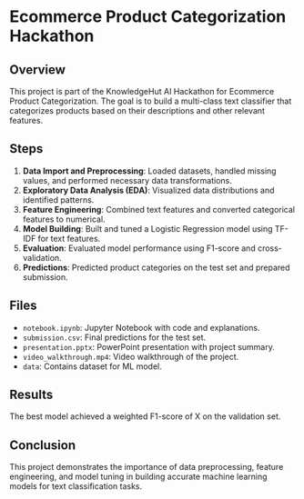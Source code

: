 # Ecommerce Product Categorization Hackathon

## Overview

This project is part of the KnowledgeHut AI Hackathon for Ecommerce Product Categorization. The goal is to build a multi-class text classifier that categorizes products based on their descriptions and other relevant features.

## Steps

1. **Data Import and Preprocessing**: Loaded datasets, handled missing values, and performed necessary data transformations.
2. **Exploratory Data Analysis (EDA)**: Visualized data distributions and identified patterns.
3. **Feature Engineering**: Combined text features and converted categorical features to numerical.
4. **Model Building**: Built and tuned a Logistic Regression model using TF-IDF for text features.
5. **Evaluation**: Evaluated model performance using F1-score and cross-validation.
6. **Predictions**: Predicted product categories on the test set and prepared submission.

## Files

- `notebook.ipynb`: Jupyter Notebook with code and explanations.
- `submission.csv`: Final predictions for the test set.
- `presentation.pptx`: PowerPoint presentation with project summary.
- `video_walkthrough.mp4`: Video walkthrough of the project.
- `data`: Contains dataset for ML model.

## Results

The best model achieved a weighted F1-score of X on the validation set.

## Conclusion

This project demonstrates the importance of data preprocessing, feature engineering, and model tuning in building accurate machine learning models for text classification tasks.
